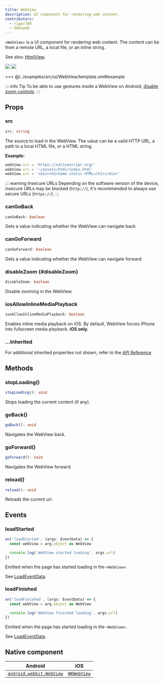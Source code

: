 ```yaml
---
title: WebView
description: UI component for rendering web content.
contributors:
  - rigor789
  - Ombuweb
---
```


`<WebView>` is a UI component for rendering web content. The content can be from a remote URL, a local file, or an inline string.

See also: [HtmlView](/ui/html-view).

<DeviceFrame type="ios">
<img src="../screenshots/ios/WebView.png"/>
</DeviceFrame>
<DeviceFrame type="android">
<img src="../screenshots/android/WebView.png"/>
</DeviceFrame>

<<< @/../examples/src/ui/WebView/template.xml#example

::: info Tip
To be able to use gestures inside a WebView on Android, [disable zoom controls](#disableZoom).
:::

## Props

### src

```ts
src: string
```

The source to load in the WebView. The value can be a valid HTTP URL, a path to a local HTML file, or a HTML string.

**Example:**

```ts
webView.src = 'https://nativescript.org/'
webView.src = '~/assets/html/index.html'
webView.src = '<div><h1>Some static HTML</h1></div>'
```

::: warning Insecure URLs
Depending on the software version of the device, insecure URLs may be blocked (`http://`), it's recommended to always use secure URLs (`https://`).
:::

### canGoBack

```ts
canGoBack: boolean
```

Gets a value indicating whether the WebView can navigate back.

### canGoForward

```ts
canGoForward: boolean
```

Gets a value indicating whether the WebView can navigate forward.

### disableZoom {#disableZoom}

```ts
disableZoom: boolean
```

Disable zooming in the WebView.

### iosAllowInlineMediaPlayback

```ts
iosAllowInlineMediaPlayback: boolean
```

Enables inline media playback on iOS. By default, WebView forces iPhone into fullscreen media playback. **iOS only.**

### ...Inherited

For additional inherited properties not shown, refer to the [API Reference](/api/class/WebView)

## Methods

### stopLoading()

```ts
stopLoading(): void
```

Stops loading the current content (if any).

### goBack()

```ts
goBack(): void
```

Navigates the WebView back.

### goForward()

```ts
goForward(): void
```

Navigates the WebView forward.

### reload()

```ts
reload(): void
```

Reloads the current url.

## Events

### loadStarted

```ts
on('loadStarted', (args: EventData) => {
  const webView = arg.object as WebView

  console.log('WebView started loading', args.url)
})
```

Emitted when the page has started loading in the `<WebView>`.

See [LoadEventData](/api/interface/LoadEventData).

### loadFinished

```ts
on('loadFinished', (args: EventData) => {
  const webView = arg.object as WebView

  console.log('WebView finished loading', args.url)
})
```

Emitted when the page has started loading in the `<WebView>`.

See [LoadEventData](/api/interface/LoadEventData).

## Native component

| Android                                                                                    | iOS                                                                       |
| ------------------------------------------------------------------------------------------ | ------------------------------------------------------------------------- |
| [`android.webkit.WebView`](https://developer.android.com/reference/android/webkit/WebView) | [`WKWebView`](https://developer.apple.com/documentation/webkit/wkwebview) |
